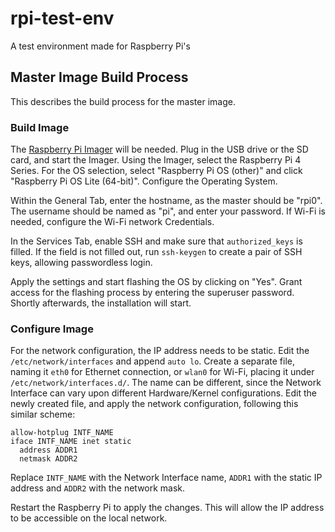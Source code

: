 # rpi-test-env
A test environment made for Raspberry Pi's

## Master Image Build Process

This describes the build process for the master image.

### Build Image
The [Raspberry Pi Imager](https://github.com/raspberrypi/rpi-imager) will be needed. Plug in the USB drive or the SD card, and start the Imager.
Using the Imager, select the Raspberry Pi 4 Series. For the OS selection, select "Raspberry Pi OS (other)" and click "Raspberry Pi OS Lite (64-bit)".
Configure the Operating System.

Within the General Tab, enter the hostname, as the master should be "rpi0". The username should be named as "pi", and enter your password.
If Wi-Fi is needed, configure the Wi-Fi network Credentials.

In the Services Tab, enable SSH and make sure that `authorized_keys` is filled. If the field is not filled out, run `ssh-keygen` to create a
pair of SSH keys, allowing passwordless login.

Apply the settings and start flashing the OS by clicking on "Yes". Grant access for the flashing process by entering the superuser password.
Shortly afterwards, the installation will start.

### Configure Image
For the network configuration, the IP address needs to be static. Edit the `/etc/network/interfaces` and append `auto lo`. Create a separate
file, naming it `eth0` for Ethernet connection, or `wlan0` for Wi-Fi, placing it under `/etc/network/interfaces.d/`. The name can be different,
since the Network Interface can vary upon different Hardware/Kernel configurations. Edit the newly created file, and apply the network configuration,
following this similar scheme:

```
allow-hotplug INTF_NAME
iface INTF_NAME inet static
  address ADDR1
  netmask ADDR2
```

Replace `INTF_NAME` with the Network Interface name, `ADDR1` with the static IP address and `ADDR2` with the network mask.

Restart the Raspberry Pi to apply the changes. This will allow the IP address to be accessible on the local network.
